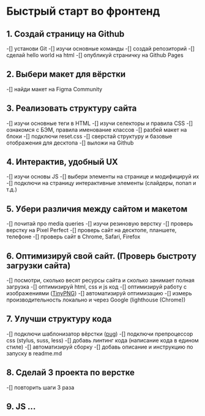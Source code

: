 # Быстрый старт во фронтенд

## 1. Создай страницу на Github
 -[] установи Git
 -[] изучи основные команды
 -[] создай репозиторий
 -[] сделай hello world на html
 -[] опубликуй страничку на Github Pages

## 2. Выбери макет для вёрстки
 -[] найди макет на Figma Community

## 3. Реализовать структуру сайта
 -[] изучи основные теги в HTML
 -[] изучи селекторы и правила CSS
 -[] ознакомся с БЭМ, правила именование классов
 -[] разбей макет на блоки
 -[] подключи reset.css
 -[] сверстай структуру и базовые отображения для десктопа
 -[] выложи на Github

## 4. Интерактив, удобный UX
 -[] изучи основы JS
 -[] выбери элементы на странице и модифицируй их
 -[] подключи на страницу интерактивные элементы (слайдеры, попап и т.д.)

## 5. Убери различия между сайтом и макетом
 -[] почитай про media queries
 -[] изучи резиновую верстку
 -[] проверь верстку на Pixel Perfect
 -[] проверь сайт на десктопе, планшете, телефоне
 -[] проверь сайт в Chrome, Safari, Firefox

## 6. Оптимизируй свой сайт. (Проверь быстроту загрузки сайта)
 -[] посмотри, сколько весят ресурсы сайта и сколько занимает полная загрузка
 -[] оптимизируй html, css и js код
 -[] оптимизируй работу с изображениями ([TinyPNG](https://tinypng.com/))
 -[] автоматизируй оптимизацию
 -[] измерь производительность локально и через Google (lighthouse (Chrome))

## 7. Улучши структуру кода
 -[] подключи шаблонизатор вёрстки ([pug](https://pugjs.org/api/getting-started.html))
 -[] подключи препроцессор css (stylus, suss, less)
 -[] добавь линтинг кода (написание кода в едином стиле)
 -[] автоматизируй сборку
 -[] добавь описание и инструкцию по запуску в readme.md

## 8. Сделай 3 проекта по верстке
 -[] повторить шаги 3 раза

## 9. JS ...